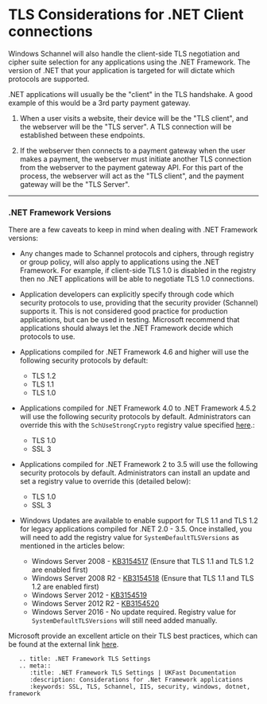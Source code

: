 # TLS Considerations for .NET Client connections

Windows Schannel will also handle the client-side TLS negotiation and cipher suite selection for any applications using the .NET Framework. The version of .NET that your application is targeted for will dictate which protocols are supported.


.NET applications will usually be the "client" in the TLS handshake. A good example of this would be a 3rd party payment gateway.

1. When a user visits a website, their device will be the "TLS client", and the webserver will be the "TLS server". A TLS connection will be established between these endpoints.

2. If the webserver then connects to a payment gateway when the user makes a payment, the webserver must initiate another TLS connection from the webserver to the payment gateway API. For this part of the process, the webserver will act as the "TLS client", and the payment gateway will be the "TLS Server".

---

### .NET Framework Versions
There are a few caveats to keep in mind when dealing with .NET Framework versions:

* Any changes made to Schannel protocols and ciphers, through registry or group policy, will also apply to applications using the .NET Framework. For example, if client-side TLS 1.0 is disabled in the registry then no .NET applications will be able to negotiate TLS 1.0 connections.

* Application developers can explicitly specify through code which security protocols to use, providing that the security provider (Schannel) supports it. This is not considered good practice for production applications, but can be used in testing. Microsoft recommend that applications should always let the .NET Framework decide which protocols to use.

* Applications compiled for .NET Framework 4.6 and higher will use the following security protocols by default:

    - TLS 1.2
    - TLS 1.1
    - TLS 1.0


* Applications compiled for .NET Framework 4.0 to .NET Framework 4.5.2 will use the following security protocols by default. Administrators can override this with the `SchUseStrongCrypto` registry value specified [here](https://docs.microsoft.com/en-us/security-updates/SecurityAdvisories/2015/2960358).:

    - TLS 1.0
    - SSL 3

* Applications compiled for .NET Framework 2 to 3.5 will use the following security protocols by default. Administrators can install an update and set a registry value to override this (detailed below):

    - TLS 1.0
    - SSL 3

* Windows Updates are available to enable support for TLS 1.1 and TLS 1.2 for legacy applications compiled for .NET 2.0 - 3.5. Once installed, you will need to add the registry value for `SystemDefaultTLSVersions` as mentioned in the articles below:

    - Windows Server 2008 - [KB3154517](https://support.microsoft.com/en-gb/help/3154517/support-for-tls-system-default-versions-included-in-the-net-framework) (Ensure that TLS 1.1 and TLS 1.2 are enabled first)
    - Windows Server 2008 R2 - [KB3154518](https://support.microsoft.com/en-gb/help/3154518/support-for-tls-system-default-versions-included-in-the-net-framework) (Ensure that TLS 1.1 and TLS 1.2 are enabled first)
    - Windows Server 2012 - [KB3154519](https://support.microsoft.com/en-gb/help/3154519/support-for-tls-system-default-versions-included-in-the-net-framework)
    - Windows Server 2012 R2 - [KB3154520](https://support.microsoft.com/en-gb/help/3154520/support-for-tls-system-default-versions-included-in-the-net-framework)
    - Windows Server 2016 - No update required. Registry value for `SystemDefaultTLSVersions` will still need added manually.


Microsoft provide an excellent article on their TLS best practices, which can be found at the external link [here](https://docs.microsoft.com/en-us/dotnet/framework/network-programming/tls).

```eval_rst
   .. title: .NET Framework TLS Settings
   .. meta::
      :title: .NET Framework TLS Settings | UKFast Documentation
      :description: Considerations for .Net Framework applications
      :keywords: SSL, TLS, Schannel, IIS, security, windows, dotnet, framework
```

